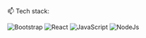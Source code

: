   📫 Tech stack:
  <br>

![Bootstrap](https://img.shields.io/badge/Bootstrap-%23ED8B00.svg?style=for-the-badge&logo=Bootstrap&logoColor=white)
![React](https://img.shields.io/badge/react-%23ED8B00.svg?style=for-the-badge&logo=react&logoColor=white)
![JavaScript](https://img.shields.io/badge/JavaScript-%236DB33F.svg?style=for-the-badge&logo=JavaScript&logoColor=white)
![NodeJs](https://img.shields.io/badge/NodeJs-%6DB33F.svg?style=for-the-badge&logo=NodeJs&logoColor=white)


